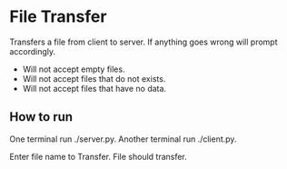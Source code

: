 # File Transfer

Transfers a file from client to server. If anything goes wrong will prompt
accordingly.

* Will not accept empty files.
* Will not accept files that do not exists.
* Will not accept files that have no data.

## How to run
One terminal run ./server.py.
Another terminal run ./client.py.

Enter file name to Transfer. File should transfer. 
